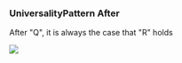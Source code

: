 ### UniversalityPattern After

After "Q", it is always the case that "R" holds

![](/img/patterns/UniversalityPattern_After.svg)
